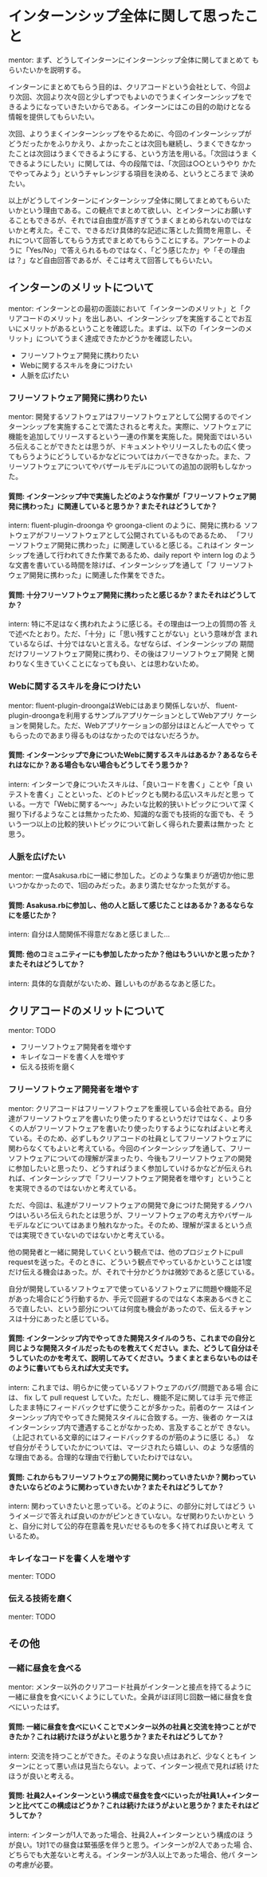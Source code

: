 # インターンシップ全体に関して思ったこと

mentor: まず、どうしてインターンにインターンシップ全体に関してまとめて
もらいたいかを説明する。

インターンにまとめてもらう目的は、クリアコードという会社として、今回よ
り次回、次回より次々回と少しずつでもよいのでうまくインターンシップをで
きるようになっていきたいからである。インターンにはこの目的の助けとなる
情報を提供してもらいたい。

次回、よりうまくインターンシップをやるために、今回のインターンシップが
どうだったかをふりかえり、よかったことは次回も継続し、うまくできなかっ
たことは次回はうまくできるようにする、という方法を用いる。「次回はうま
くできるようにしたい」に関しては、今の段階では、「次回は○○というやり
かたでやってみよう」というチャレンジする項目を決める、というところまで
決めたい。

以上がどうしてインターンにインターンシップ全体に関してまとめてもらいた
いかという理由である。この観点でまとめて欲しい、とインターンにお願いす
ることもできるが、それでは自由度が高すぎてうまくまとめられないのではな
いかと考えた。そこで、できるだけ具体的な記述に落とした質問を用意し、そ
れについて回答してもらう方式でまとめてもらうことにする。アンケートのよ
うに「Yes/No」で答えられるものではなく、「どう感じたか」や「その理由
は？」など自由回答であるが、そこは考えて回答してもらいたい。

## インターンのメリットについて

mentor: インターンとの最初の面談において「インターンのメリット」と「ク
リアコードのメリット」を出しあい、インターンシップを実施することでお互
いにメリットがあるということを確認した。まずは、以下の「インターンのメ
リット」についてうまく達成できたかどうかを確認したい。

  * フリーソフトウェア開発に携わりたい
  * Webに関するスキルを身につけたい
  * 人脈を広げたい

### フリーソフトウェア開発に携わりたい

mentor: 開発するソフトウェアはフリーソフトウェアとして公開するのでイン
ターンシップを実施することで満たされると考えた。実際に、ソフトウェアに
機能を追加してリリースするという一連の作業を実施した。開発面ではいろい
ろ伝えることができたとは思うが、ドキュメントやリリースしたもの広く使っ
てもらうようにどうしているかなどについてはカバーできなかった。また、フ
リーソフトウェアについてやバザールモデルについての追加の説明もしなかっ
た。

#### 質問: インターンシップ中で実施したどのような作業が「フリーソフトウェア開発に携わった」に関連していると思うか？またそれはどうしてか？

intern: fluent-plugin-droonga や groonga-client のように、開発に携わる
ソフトウェアがフリーソフトウェアとして公開されているものであるため、
「フリーソフトウェア開発に携わった」に関連していると感じる。これはイン
ターンシップを通して行われてきた作業であるため、daily report や intern
log のような文書を書いている時間を除けば、インターンシップを通して「フ
リーソフトウェア開発に携わった」に関連した作業をできた。

#### 質問: 十分フリーソフトウェア開発に携わったと感じるか？またそれはどうしてか？

intern: 特に不足はなく携われたように感じる。その理由は一つ上の質問の答
えで述べたとおり。ただ、「十分」に「思い残すことがない」という意味が含
まれているならば、十分ではないと言える。なぜならば、インターンシップの
期間だけフリーソフトウェア開発に携わり、その後はフリーソフトウェア開発
と関わりなく生きていくことになっても良い、とは思わないため。

### Webに関するスキルを身につけたい

mentor: fluent-plugin-droongaはWebにはあまり関係しないが、
fluent-plugin-droongaを利用するサンプルアプリケーションとしてWebアプリ
ケーションを開発した。ただ、Webアプリケーションの部分はほとんど一人でやっ
てもらったのであまり得るものはなかったのではないだろうか。

#### 質問: インターンシップで身についたWebに関するスキルはあるか？あるならそれはなにか？ある場合もない場合もどうしてそう思うか？

intern: インターンで身についたスキルは、「良いコードを書く」ことや「良
いテストを書く」ことといった、どのトピックとも関わる広いスキルだと思っ
ている。一方で「Webに関する〜〜」みたいな比較的狭いトピックについて深
く掘り下げるようなことは無かったため、知識的な面でも技術的な面でも、そ
ういう一つ以上の比較的狭いトピックについて新しく得られた要素は無かった
と思う。

### 人脈を広げたい

mentor: 一度Asakusa.rbに一緒に参加した。どのような集まりが適切か他に思
いつかなかったので、1回のみだった。あまり満たせなかった気がする。

#### 質問: Asakusa.rbに参加し、他の人と話して感じたことはあるか？あるならなにを感じたか？

intern: 自分は人間関係不得意だなあと感じました…

#### 質問: 他のコミュニティーにも参加したかったか？他はもういいかと思ったか？またそれはどうしてか？

intern: 具体的な貢献がないため、難しいものがあるなあと感じた。

## クリアコードのメリットについて

mentor: TODO

  * フリーソフトウェア開発者を増やす
  * キレイなコードを書く人を増やす
  * 伝える技術を磨く

### フリーソフトウェア開発者を増やす

mentor: クリアコードはフリーソフトウェアを重視している会社である。自分
達がフリーソフトウェアを書いたり使ったりするというだけではなく、より多
くの人がフリーソフトウェアを書いたり使ったりするようになればよいと考え
ている。そのため、必ずしもクリアコードの社員としてフリーソフトウェアに
関わらなくてもよいと考えている。今回のインターンシップを通して、フリー
ソフトウェアについての理解が深まったり、今後もフリーソフトウェアの開発
に参加したいと思ったり、どうすればうまく参加していけるかなどが伝えられ
れば、インターンシップで「フリーソフトウェア開発者を増やす」ということ
を実現できるのではないかと考えている。

ただ、今回は、私達がフリーソフトウェアの開発で身につけた開発するノウハ
ウはいろいろ伝えられたとは思うが、フリーソフトウェアの考え方やバザール
モデルなどについてはあまり触れなかった。そのため、理解が深まるという点
では実現できていないのではないかと考えている。

他の開発者と一緒に開発していくという観点では、他のプロジェクトにpull
requestを送った。そのときに、どういう観点でやっているかということは1度
だけ伝える機会はあった。が、それで十分かどうかは微妙であると感じている。

自分が開発しているソフトウェアで使っているソフトウェアに問題や機能不足
があった場合にどう行動するか、手元で回避するのではなく本来あるべきとこ
ろで直したい、という部分については何度も機会があったので、伝えるチャン
スは十分にあったと感じている。

#### 質問: インターンシップ内でやってきた開発スタイルのうち、これまでの自分と同じような開発スタイルだったものを教えてください。また、どうして自分はそうしていたのかを考えて、説明してみてください。うまくまとまらないものはそのように書いてもらえれば大丈夫です。

intern: これまでは、明らかに使っているソフトウェアのバグ/問題である場
合には、 fix して pull request していた。ただし、機能不足に関しては手
元で修正したまま特にフィードバックせずに使うことが多かった。前者のケー
スはインターンシップ内でやってきた開発スタイルに合致する。一方、後者の
ケースはインターンシップ内で遭遇することがなかっため、言及することがで
きない。（上記されている文章的にはフィードバックするのが筋のように感じ
る。）　なぜ自分がそうしていたかについては、マージされたら嬉しい、のよ
うな感情的な理由である。合理的な理由で行動していたわけではない。

#### 質問: これからもフリーソフトウェアの開発に関わっていきたいか？関わっていきたいならどのように関わっていきたいか？またそれはどうしてか？

intern: 関わっていきたいと思っている。どのように、の部分に対してはどう
いうイメージで答えれば良いのかがピンときていない。なぜ関わりたいかとい
うと、自分に対して公的存在意義を見いだせるものを多く持てれば良いと考え
ているため。

### キレイなコードを書く人を増やす

menter: TODO

### 伝える技術を磨く

menter: TODO

## その他

### 一緒に昼食を食べる

mentor: メンター以外のクリアコード社員がインターンと接点を持てるように
一緒に昼食を食べにいくようにしていた。全員がほぼ同じ回数一緒に昼食を食
べにいったはず。

#### 質問: 一緒に昼食を食べにいくことでメンター以外の社員と交流を持つことができたか？これは続けたほうがよいと思うか？またそれはどうしてか？

intern: 交流を持つことができた。そのような良い点はあれど、少なくともイ
ンターンにとって悪い点は見当たらない。よって、インターン視点で見れば続
けたほうが良いと考える。

#### 質問: 社員2人+インターンという構成で昼食を食べにいったが社員1人+インターンと比べてこの構成はどうか？これは続けたほうがよいと思うか？またそれはどうしてか？

intern: インターンが1人であった場合、社員2人+インターンという構成のほ
うが良い。1対1での昼食は緊張感を伴うと思う。インターンが2人であった場
合、どちらでも大差ないと考える。インターンが3人以上であった場合、他パ
ターンの考慮が必要。
